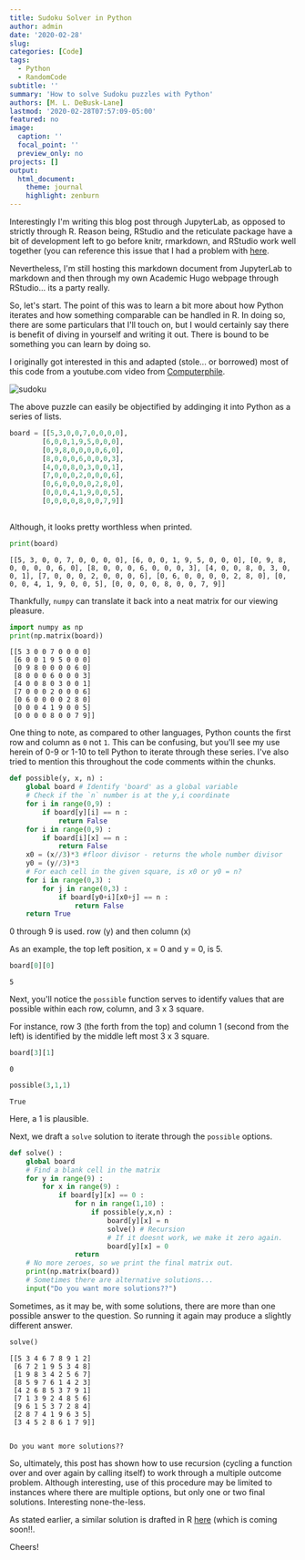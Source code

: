 ```yaml
---
title: Sudoku Solver in Python 
author: admin
date: '2020-02-28'
slug:  
categories: [Code]
tags:
  - Python
  - RandomCode
subtitle: ''
summary: 'How to solve Sudoku puzzles with Python'
authors: [M. L. DeBusk-Lane]
lastmod: '2020-02-28T07:57:09-05:00'
featured: no
image:
  caption: ''
  focal_point: ''
  preview_only: no
projects: []
output: 
  html_document:
    theme: journal
    highlight: zenburn
---
```


Interestingly I'm writing this blog post through JupyterLab, as opposed to strictly through R. Reason being, RStudio and the reticulate package have a bit of development left to go before knitr, rmarkdown, and RStudio work well together (you can reference this issue that I had a problem with [here](https://github.com/yihui/knitr/issues/1505). 
 
Nevertheless, I'm still hosting this markdown document from JupyterLab to markdown and then through my own Academic Hugo webpage through RStudio... its a party really. 
 
So, let's start. The point of this was to learn a bit more about how Python iterates and how something comparable can be handled in R. In doing so, there are some particulars that I'll touch on, but I would certainly say there is benefit of diving in yourself and writing it out. There is bound to be something you can learn by doing so. 

I originally got interested in this and adapted (stole... or borrowed) most of this code from a youtube.com video from [Computerphile](https://youtu.be/G_UYXzGuqvM). 
 
![sudoku](https://raw.githubusercontent.com/debusklaneml/mldebusklane.com/master/content/post/Random_Code/sudoku.png "sudoku")


The above puzzle can easily be objectified by addinging it into Python as a series of lists. 


```python
board = [[5,3,0,0,7,0,0,0,0],
        [6,0,0,1,9,5,0,0,0],
        [0,9,8,0,0,0,0,6,0],
        [8,0,0,0,6,0,0,0,3],
        [4,0,0,8,0,3,0,0,1],
        [7,0,0,0,2,0,0,0,6],
        [0,6,0,0,0,0,2,8,0],
        [0,0,0,4,1,9,0,0,5],
        [0,0,0,0,8,0,0,7,9]]
        
```

Although, it looks pretty worthless when printed. 


```python
print(board)
```

    [[5, 3, 0, 0, 7, 0, 0, 0, 0], [6, 0, 0, 1, 9, 5, 0, 0, 0], [0, 9, 8, 0, 0, 0, 0, 6, 0], [8, 0, 0, 0, 6, 0, 0, 0, 3], [4, 0, 0, 8, 0, 3, 0, 0, 1], [7, 0, 0, 0, 2, 0, 0, 0, 6], [0, 6, 0, 0, 0, 0, 2, 8, 0], [0, 0, 0, 4, 1, 9, 0, 0, 5], [0, 0, 0, 0, 8, 0, 0, 7, 9]]


Thankfully, `numpy` can translate it back into a neat matrix for our viewing pleasure. 


```python
import numpy as np
print(np.matrix(board))
```

    [[5 3 0 0 7 0 0 0 0]
     [6 0 0 1 9 5 0 0 0]
     [0 9 8 0 0 0 0 6 0]
     [8 0 0 0 6 0 0 0 3]
     [4 0 0 8 0 3 0 0 1]
     [7 0 0 0 2 0 0 0 6]
     [0 6 0 0 0 0 2 8 0]
     [0 0 0 4 1 9 0 0 5]
     [0 0 0 0 8 0 0 7 9]]


One thing to note, as compared to other languages, Python counts the first row and column as `0` not `1`. This can be confusing, but you'll see my use herein of 0-9 or 1-10 to tell Python to iterate through these series. I've also tried to mention this throughout the code comments within the chunks. 


```python
def possible(y, x, n) : 
    global board # Identify 'board' as a global variable
    # Check if the `n` number is at the y,i coordinate
    for i in range(0,9) :
        if board[y][i] == n :
            return False
    for i in range(0,9) : 
        if board[i][x] == n :
            return False
    x0 = (x//3)*3 #floor divisor - returns the whole number divisor
    y0 = (y//3)*3
    # For each cell in the given square, is x0 or y0 = n?
    for i in range(0,3) :
        for j in range(0,3) :
            if board[y0+i][x0+j] == n :
                return False
    return True
```

0 through 9 is used. row (y) and then column (x)

As an example, the top left position, x = 0 and y = 0, is 5.


```python
board[0][0]
```




    5



Next, you'll notice the `possible` function serves to identify values that are possible within each row, column, and 3 x 3 square. 

For instance, row 3 (the forth from the top) and column 1 (second from the left) is identified by the middle left most 3 x 3 square. 


```python
board[3][1]
```




    0




```python
possible(3,1,1)
```




    True



Here, a 1 is plausible. 

Next, we draft a `solve` solution to iterate through the `possible` options. 


```python
def solve() : 
    global board
    # Find a blank cell in the matrix
    for y in range(9) :
        for x in range(9) :
            if board[y][x] == 0 :
                for n in range(1,10) :
                    if possible(y,x,n) : 
                        board[y][x] = n
                        solve() # Recursion
                        # If it doesnt work, we make it zero again.
                        board[y][x] = 0
                return
    # No more zeroes, so we print the final matrix out. 
    print(np.matrix(board))
    # Sometimes there are alternative solutions...
    input("Do you want more solutions??")
```

Sometimes, as it may be, with some solutions, there are more than one possible answer to the question. So running it again may produce a slightly different answer. 


```python
solve()
```

    [[5 3 4 6 7 8 9 1 2]
     [6 7 2 1 9 5 3 4 8]
     [1 9 8 3 4 2 5 6 7]
     [8 5 9 7 6 1 4 2 3]
     [4 2 6 8 5 3 7 9 1]
     [7 1 3 9 2 4 8 5 6]
     [9 6 1 5 3 7 2 8 4]
     [2 8 7 4 1 9 6 3 5]
     [3 4 5 2 8 6 1 7 9]]


    Do you want more solutions?? 


So, ultimately, this post has shown how to use recursion (cycling a function over and over again by calling itself) to work through a multiple outcome problem. Although interesting, use of this procedure may be limited to instances where there are multiple options, but only one or two final solutions. Interesting none-the-less. 

As stated earlier, a similar solution is drafted in R [here](xxxx) (which is coming soon!!. 

Cheers!
